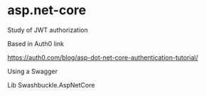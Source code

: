# asp.net-core

Study of JWT authorization

Based in Auth0 link

  https://auth0.com/blog/asp-dot-net-core-authentication-tutorial/

Using a Swagger

  Lib Swashbuckle.AspNetCore